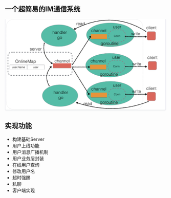 ## 一个超简易的IM通信系统

![image-20230401155723817](pictures/image-20230401155723817.png)



## 实现功能

- 构建基础Server
- ⽤户上线功能
- 用户消息广播机制
- 用户业务层封装
- 在线用户查询
- 修改用户名
- 超时强踢
- 私聊
- 客户端实现

